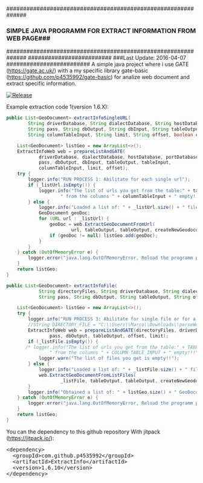 ##############################################################
### SIMPLE JAVA PROGRAMM FOR EXTRACT INFORMATION FROM WEB PAGE###
##############################################################
#########################
###Last Update: 2016-04-07
#########################
A simple java project where i use GATE (https://gate.ac.uk/) with a my specific library 
gate-basic (https://github.com/p4535992/gate-basic) for analize web document and extract specific information.

[![Release](https://img.shields.io/github/release/p4535992/ExtractInfo.svg?label=maven)](https://jitpack.io/p4535992/ExtractInfo)

Example extraction code 1(version 1.6.X):
```java
public List<GeoDocument> extractInfoSingleURL(
        String driverDatabase, String dialectDatabase, String hostDatabase, String portDatabase, String user,
        String pass, String dbOutput, String dbInput, String tableOutput, String tableInput,
        String columnTableInput, String limit, String offset, boolean createNewGeodocumentTable, boolean erase) {

    List<GeoDocument> listGeo = new ArrayList<>();
    ExtractInfoWeb web = prepareListAndGATE(
            driverDatabase, dialectDatabase, hostDatabase, portDatabase, user,
            pass, dbOutput, dbInput, tableOutput, tableInput,
            columnTableInput, limit, offset);
    try {
        logger.info("RUN PROCESS 1: Abilitate for each single url");
        if (_listUrl.isEmpty()) {
            logger.info("The list of urls you get from the table:" + tableInput +
                    " from the columns " + columnTableInput + " empty!!!");
        } else {
            logger.info("Loaded a list of: " + _listUrl.size() + " files");
            GeoDocument geoDoc;
            for (URL url : _listUrl) {
                geoDoc = web.ExtractGeoDocumentFromUrl(
                        url, tableOutput, tableOutput, createNewGeodocumentTable, erase);
                if (geoDoc != null) listGeo.add(geoDoc);
            }
        }
    } catch (OutOfMemoryError e) {
        logger.error("java.lang.OutOfMemoryError, Reload the programm please");
    }
    return listGeo;
}

public List<GeoDocument> extractInfoFile(
            String directoryFiles, String driverDatabase, String dialectDatabase, String hostDatabase, String portDatabase, String user,
            String pass, String dbOutput, String tableOutput, String offset, String limit, boolean createNewGeodocumentTable, boolean erase) {

    List<GeoDocument> listGeo = new ArrayList<>();
    try {
        logger.info("RUN PROCESS 3: Abilitate for single file or for a directory");
        //String DIRECTORY_FILE = "C:\\Users\\Marco\\Downloads\\parseWebUrls";
        ExtractInfoWeb web = prepareListAndGATE(directoryFiles, driverDatabase, dialectDatabase, hostDatabase, portDatabase, user,
                pass, dbOutput, tableOutput, offset, limit);
        if (_listFile.isEmpty()) {
       /* logger.info("The list of urls you get from the table:" + TABLE_INPUT +
                " from the columns " + COLUMN_TABLE_INPUT + " empty!!!");*/
            logger.warn("The list of files you get is empty!!");
        } else {
            logger.info("Loaded a list of: " + _listFile.size() + " files");
            web.ExtractGeoDocumentFromListFiles(
                    _listFile, tableOutput, tableOutput, createNewGeodocumentTable, erase);
        }
        logger.info("Obtained a list of: " + listGeo.size() + " GeoDocument");
    } catch (OutOfMemoryError e) {
        logger.error("java.lang.OutOfMemoryError, Reload the programm please");
    }
    return listGeo;
}
```

You can the dependency to this github repository With jitpack (https://jitpack.io/):

<!-- Put the Maven coordinates in your HTML: -->
 <pre class="prettyprint">&lt;dependency&gt;
  &lt;groupId&gt;com.github.p4535992&lt;/groupId&gt;
  &lt;artifactId&gt;ExtractInfo&lt;/artifactId&gt;
  &lt;version&gt;<span id="latest_release">1.6.10</span>&lt;/version&gt;
&lt;/dependency&gt;  </pre>

<!-- Add this script to update "latest_release" span to latest version -->
<script>
      var user = 'p4535992'; // Replace with your user/repo
      var repo = 'ExtractInfo'

      var xmlhttp = new XMLHttpRequest();
      xmlhttp.onreadystatechange = function() {
          if (xmlhttp.readyState == 4 && xmlhttp.status == 200) {
              var myArr = JSON.parse(xmlhttp.responseText);
              populateRelease(myArr);
          }
      }
      xmlhttp.open("GET", "https://api.github.com/repos/" user + "/" + repo + "/releases", true);
      xmlhttp.send();

      function populateRelease(arr) {
          var release = arr[0].tag_name;
          document.getElementById("latest_release").innerHTML = release;
      }
</script>

